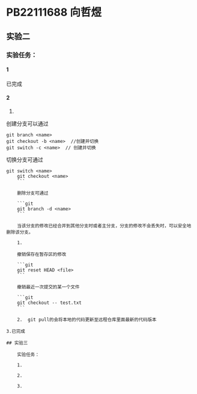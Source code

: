 # PB22111688 向哲煜

## 实验二

### 实验任务：

#### 1

已完成

#### 2

1.  

创建分支可以通过

```git
git branch <name>
git checkout -b <name>  //创建并切换
git switch -c <name>  // 创建并切换
```

切换分支可通过

```git
git switch <name>
    git checkout <name>
    ```

    删除分支可通过

    ```git
    git branch -d <name>
    ```

    当该分支的修改已经合并到其他分支时或者主分支，分支的修改不会丢失时，可以安全地删除该分支。

    1.  

    撤销保存在暂存区的修改

    ```git
    git reset HEAD <file>
    ```

    撤销最近一次提交的某一个文件

    ```git
    git checkout -- test.txt
    ```

    2.  git pull的会将本地的代码更新至远程仓库里面最新的代码版本

3.已完成

## 实验三

    实验任务：

    1.

    2.

    3.
